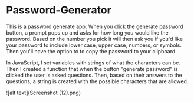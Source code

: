 # Password-Generator
This is a password generate app. When you click the generate password button, a prompt pops up and asks for how long you would like the password. Based on the number you pick it will then ask you if you'd like your password to include lower case, upper case, numbers, or symbols. Then you'll have the option to to copy the password to your clipboard. 

In JavaScript, I set variables with strings of what the characters can be. Then I created a function that when the button "generate password" is clicked the user is asked questions. Then, based on their answers to the questions, a string is created with the possible characters that are allowed. 

![alt text](Screenshot (12).png)